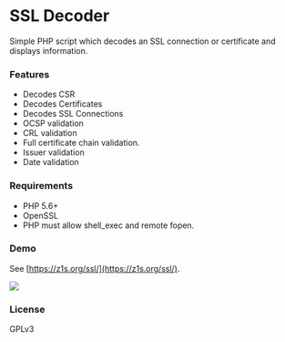 # SSL Decoder

Simple PHP script which decodes an SSL connection or certificate and displays information.

### Features

- Decodes CSR
- Decodes Certificates
- Decodes SSL Connections
- OCSP validation
- CRL validation
- Full certificate chain validation.
- Issuer validation
- Date validation

### Requirements

- PHP 5.6+
- OpenSSL
- PHP must allow shell_exec and remote fopen.

### Demo

See [https://z1s.org/ssl/](https://z1s.org/ssl/).

<a href="https://z1s.org/ssl/"><img src="http://i.imgur.com/R1BQlLVm.png" /></a>

### License

GPLv3
